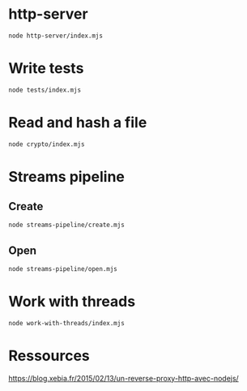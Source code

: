 # http-server
```bash
node http-server/index.mjs
```

# Write tests
```bash
node tests/index.mjs
```

# Read and hash a file
```bash
node crypto/index.mjs
```

# Streams pipeline
## Create
```bash
node streams-pipeline/create.mjs
```
## Open
```bash
node streams-pipeline/open.mjs
```

# Work with threads
```bash
node work-with-threads/index.mjs
```

# Ressources
https://blog.xebia.fr/2015/02/13/un-reverse-proxy-http-avec-nodejs/
